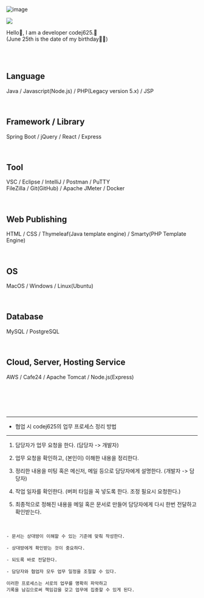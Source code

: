 ![image](https://github.com/codej625/codej625/assets/77843136/d315926d-00d5-46a2-b2b4-20d715ad2147)<br />

<img src="https://capsule-render.vercel.app/api?type=wave&color=auto&height=300&section=header&text=codej625%20&fontSize=90" />

<br />

Hello👋, I am a developer codej625.🙂<br />
(June 25th is the date of my birthday🎂🎉)

<br /><br />

## Language
Java / Javascript(Node.js) / PHP(Legacy version 5.x) / JSP

<br />

## Framework / Library
Spring Boot / jQuery / React / Express

<br />

## Tool
VSC / Eclipse / IntelliJ / Postman / PuTTY<br /> 
FileZilla / Git(GitHub) / Apache JMeter / Docker

<br />

## Web Publishing
HTML / CSS / Thymeleaf(Java template engine) / Smarty(PHP Template Engine)

<br />

## OS
MacOS / Windows / Linux(Ubuntu)

<br />

## Database
MySQL / PostgreSQL

<br />

## Cloud, Server, Hosting Service
AWS / Cafe24 / Apache Tomcat / Node.js(Express)


<br /><br /><br /><br />

---

* 협업 시 codej625의 업무 프로세스 정리 방법

---

1. 담당자가 업무 요청을 한다. (담당자 -> 개발자)

3. 업무 요청을 확인하고, (본인이) 이해한 내용을 정리한다.
 
4. 정리한 내용을 미팅 혹은 메신저, 메일 등으로 담당자에게 설명한다. (개발자 -> 담당자)
 
5. 작업 일자를 확인한다. (버퍼 타임을 꼭 넣도록 한다. 조정 필요시 요청한다.)
 
6. 최종적으로 정해진 내용을 메일 혹은 문서로 만들어 담당자에게 다시 한번 전달하고 확인받는다.

<br />

```
- 문서는 상대방이 이해할 수 있는 기준에 맞춰 작성한다.

- 상대방에게 확인받는 것이 중요하다.

- 되도록 바로 전달한다.

- 담당자와 협업자 모두 업무 일정을 조절할 수 있다.

이러한 프로세스는 서로의 업무를 명확히 파악하고
기록을 남김으로써 책임감을 갖고 업무에 집중할 수 있게 된다.
```
